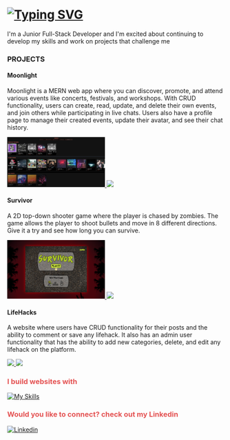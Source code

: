 # [![Typing SVG](https://readme-typing-svg.demolab.com?font=Noto+Sans&size=30&duration=3000&pause=400&color=E45353&width=494&lines=Hello!!+I'm+Jonnathan;Welcome+to+my+GitHub+profile)](https://git.io/typing-svg)



 

 I'm a Junior Full-Stack Developer and I'm excited about continuing to develop my skills and work on projects that challenge me

### PROJECTS
#### Moonlight
Moonlight is a MERN web app where you can discover, promote, and attend various events like concerts, festivals, and workshops. With CRUD functionality, users can create, read, update, and delete their own events, and join others while participating in live chats. Users also have a profile page to manage their created events, update their avatar, and see their chat history.

<a href="https://github.com/JoTa-Events/moonlight-client">
    <img width="45%" src="https://github.com/JoTa-Events/moonlight-client/blob/main/src/readme-img/events-list.png?raw=true" />
    <img width="47.6%" src="https://res.cloudinary.com/dsw3axyzs/image/upload/v1677347786/moonlight2_rhjfw4.png" />
     </a>

#### Survivor

A 2D top-down shooter game where the player is chased by zombies. The game allows the player to shoot bullets and move in 8 different directions. Give it a try and see how long you can survive.

<a href="https://github.com/Jogopin/Survivor-game">
    <img width="45%" src="https://github.com/Jogopin/Survivor-game/blob/main/css/img/game-screen.png?raw=true" />
</a>
<a href="https://github.com/Jogopin/Survivor-game">
    <img width="42.4%" src="https://res.cloudinary.com/dsw3axyzs/image/upload/v1677338643/survivor2_haxp6y.png" />
</a>


#### LifeHacks

A website where users have CRUD functionality for their posts and the ability to comment or save any lifehack. It also has an admin user functionality that has the ability to add new categories, delete, and edit any lifehack on the platform.

   <a href="https://github.com/sarah-jonnathan/lifehack-project">
    <img width="53%" src="https://res.cloudinary.com/dsw3axyzs/image/upload/v1677339323/lifehacks_ld3pyw.png" />
    <img width="25.4%" src="https://res.cloudinary.com/dsw3axyzs/image/upload/v1677339300/lifehacks2_qqwurf.png" />
     </a>



### <h3 style="color:#e45353"> I build websites with </h3>


[![My Skills](https://skillicons.dev/icons?i=js,html,css,react,express,nodejs,mongodb,git&theme=dark&perline=4)](https://skillicons.dev)



### <h3 style="color:#e45353"> Would you like to connect? check out my Linkedin  </h3>


[![Linkedin](https://skillicons.dev/icons?i=linkedin)](https://www.linkedin.com/in/jonnathan-gomez-pineda/)
